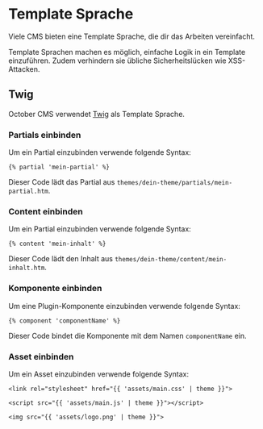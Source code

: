 # Template Sprache

Viele CMS bieten eine Template Sprache, die dir das Arbeiten vereinfacht.

Template Sprachen machen es möglich, einfache Logik in ein Template einzuführen. Zudem verhindern sie übliche Sicherheitslücken wie XSS-Attacken. 

## Twig

October CMS verwendet [Twig](https://twig.symfony.com/) als Template Sprache.

### Partials einbinden

Um ein Partial einzubinden verwende folgende Syntax:

```twig
{% partial 'mein-partial' %}
```

Dieser Code lädt das Partial aus `themes/dein-theme/partials/mein-partial.htm`.


### Content einbinden

Um ein Partial einzubinden verwende folgende Syntax:

```twig
{% content 'mein-inhalt' %}
```

Dieser Code lädt den Inhalt aus `themes/dein-theme/content/mein-inhalt.htm`.

### Komponente einbinden

Um eine Plugin-Komponente einzubinden verwende folgende Syntax:

```twig
{% component 'componentName' %}
```

Dieser Code bindet die Komponente mit dem Namen `componentName` ein.


### Asset einbinden

Um ein Asset einzubinden verwende folgende Syntax:

```twig
<link rel="stylesheet" href="{{ 'assets/main.css' | theme }}">

<script src="{{ 'assets/main.js' | theme }}"></script>

<img src="{{ 'assets/logo.png' | theme }}">
```